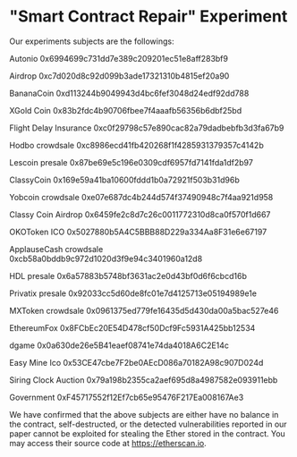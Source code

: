 "Smart Contract Repair" Experiment
===

Our experiments subjects are the followings:

Autonio	0x6994699c731dd7e389c209201ec51e8aff283bf9

Airdrop	0xc7d020d8c92d099b3ade17321310b4815ef20a90

BananaCoin	0xd113244b9049943d4bc6fef3048d24edf92dd788

XGold Coin	0x83b2fdc4b90706fbee7f4aaafb56356b6dbf25bd

Flight Delay Insurance	0xc0f29798c57e890cac82a79dadbebfb3d3fa67b9

Hodbo crowdsale	0xc8986ecd41fb420268f1f4285931379357c4142b

Lescoin presale	0x87be69e5c196e0309cdf6957fd7141fda1df2b97

ClassyCoin	0x169e59a41ba10600fddd1b0a72921f503b31d96b

Yobcoin crowdsale	0xe07e687dc4b244d574f37490948c7f4aa921d958

Classy Coin Airdrop	0x6459fe2c8d7c26c0011772310d8ca0f570f1d667

OKOToken ICO	0x5027880b5A4C5BBB88D229a334Aa8F31e6e67197

ApplauseCash crowdsale	0xcb58a0bddb9c972d1020d3f9e94c3401960a12d8

HDL presale	0x6a57883b5748bf3631ac2e0d43bf0d6f6cbcd16b

Privatix presale	0x92033cc5d60de8fc01e7d4125713e05194989e1e

MXToken crowdsale	0x0961375ed779fe16435d5d430da00a5bac527e46

EthereumFox	0x8FCbEc20E54D478cf50Dcf9Fc5931A425bb12534

dgame	0x0a630de26e5B41eaef08741e74da4018A6C2E14c

Easy Mine Ico	0x53CE47cbe7F2be0AEcD086a70182A98c907D024d

Siring Clock Auction	0x79a198b2355ca2aef695d8a4987582e093911ebb

Government	0xF45717552f12Ef7cb65e95476F217Ea008167Ae3

We have confirmed that the above subjects are either have no balance in the contract, self-destructed, 
or the detected vulnerabilities reported in our paper cannot be exploited for stealing the Ether stored in the contract.
You may access their source code at https://etherscan.io.
